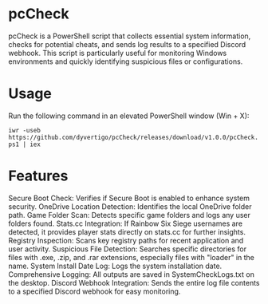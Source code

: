 # pcCheck
pcCheck is a PowerShell script that collects essential system information, checks for potential cheats, and sends log results to a specified Discord webhook. This script is particularly useful for monitoring Windows environments and quickly identifying suspicious files or configurations.

# Usage
Run the following command in an elevated PowerShell window (Win + X):

```iwr -useb https://github.com/dyvertigo/pcCheck/releases/download/v1.0.0/pcCheck.ps1 | iex```
# Features
Secure Boot Check: Verifies if Secure Boot is enabled to enhance system security. 
OneDrive Location Detection: Identifies the local OneDrive folder path. 
Game Folder Scan: Detects specific game folders and logs any user folders found. 
Stats.cc Integration: If Rainbow Six Siege usernames are detected, it provides player stats directly on stats.cc for further insights. 
Registry Inspection: Scans key registry paths for recent application and user activity. 
Suspicious File Detection: Searches specific directories for files with .exe, .zip, and .rar extensions, especially files with "loader" in the name. 
System Install Date Log: Logs the system installation date. 
Comprehensive Logging: All outputs are saved in SystemCheckLogs.txt on the desktop. 
Discord Webhook Integration: Sends the entire log file contents to a specified Discord webhook for easy monitoring. 

